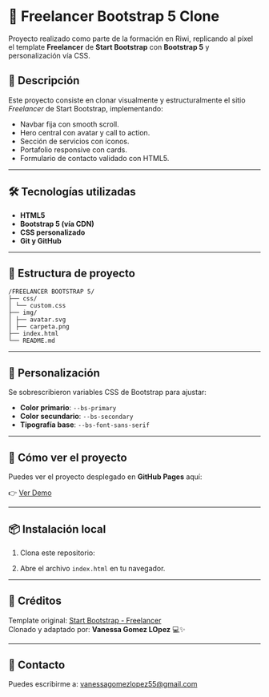 # 🎨 Freelancer Bootstrap 5 Clone

Proyecto realizado como parte de la formación en Riwi, replicando al píxel el template **Freelancer** de **Start Bootstrap** con **Bootstrap 5** y personalización vía CSS.

## 📌 Descripción

Este proyecto consiste en clonar visualmente y estructuralmente el sitio *Freelancer* de Start Bootstrap, implementando:

- Navbar fija con smooth scroll.
- Hero central con avatar y call to action.
- Sección de servicios con íconos.
- Portafolio responsive con cards.
- Formulario de contacto validado con HTML5.

---

## 🛠️ Tecnologías utilizadas

- **HTML5**
- **Bootstrap 5 (vía CDN)**
- **CSS personalizado**
- **Git y GitHub**

---

## 📂 Estructura de proyecto

```text
/FREELANCER BOOTSTRAP 5/
├── css/
│ └── custom.css
├── img/
│ ├── avatar.svg
│ ├── carpeta.png
├── index.html
└── README.md
```
---

## 🎨 Personalización

Se sobrescribieron variables CSS de Bootstrap para ajustar:

- **Color primario**: `--bs-primary`
- **Color secundario**: `--bs-secondary`
- **Tipografía base**: `--bs-font-sans-serif`

---

## 🚀 Cómo ver el proyecto

Puedes ver el proyecto desplegado en **GitHub Pages** aquí:

👉 [Ver Demo](https://<TU-USUARIO>.github.io/<TU-REPO>/)

---

## 📦 Instalación local

1. Clona este repositorio:



2. Abre el archivo `index.html` en tu navegador.

---

## 📜 Créditos

Template original: [Start Bootstrap - Freelancer](https://startbootstrap.com/theme/freelancer)  
Clonado y adaptado por: **Vanessa Gomez LOpez** 💻✨

---

## 📧 Contacto

Puedes escribirme a: vanessagomezlopez55@gmail.com